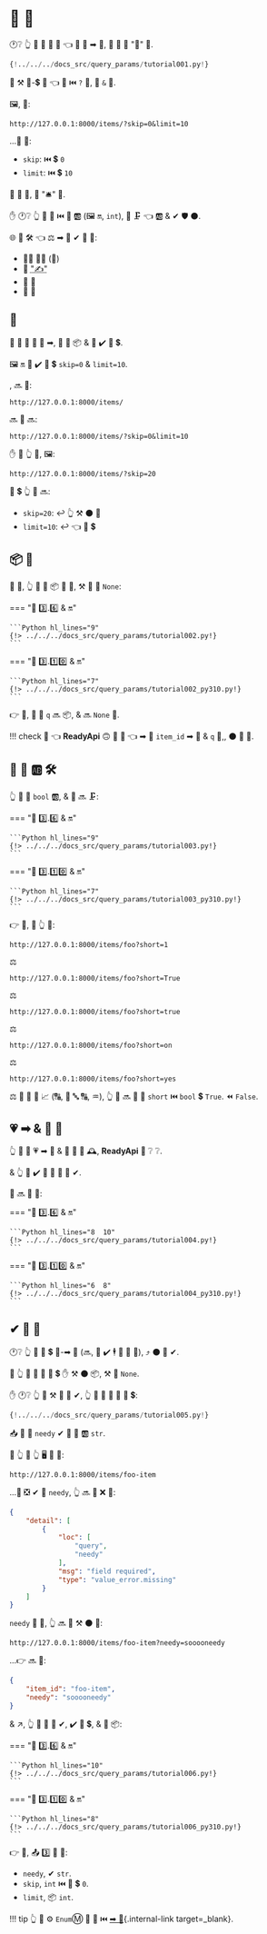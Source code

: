 # 🔢 🔢

🕐❔ 👆 📣 🎏 🔢 🔢 👈 🚫 🍕 ➡ 🔢, 👫 🔁 🔬 "🔢" 🔢.

```Python hl_lines="9"
{!../../../docs_src/query_params/tutorial001.py!}
```

🔢 ⚒ 🔑-💲 👫 👈 🚶 ⏮️ `?` 📛, 🎏 `&` 🦹.

🖼, 📛:

```
http://127.0.0.1:8000/items/?skip=0&limit=10
```

...🔢 🔢:

* `skip`: ⏮️ 💲 `0`
* `limit`: ⏮️ 💲 `10`

👫 🍕 📛, 👫 "🛎" 🎻.

✋️ 🕐❔ 👆 📣 👫 ⏮️ 🐍 🆎 (🖼 🔛, `int`), 👫 🗜 👈 🆎 &amp; ✔ 🛡 ⚫️.

🌐 🎏 🛠️ 👈 ⚖ ➡ 🔢 ✔ 🔢 🔢:

* 👨‍🎨 🐕‍🦺 (🎲)
* 💽 <abbr title="converting the string that comes from an HTTP request into Python data">"✍"</abbr>
* 💽 🔬
* 🏧 🧾

## 🔢

🔢 🔢 🚫 🔧 🍕 ➡, 👫 💪 📦 &amp; 💪 ✔️ 🔢 💲.

🖼 🔛 👫 ✔️ 🔢 💲 `skip=0` &amp; `limit=10`.

, 🔜 📛:

```
http://127.0.0.1:8000/items/
```

🔜 🎏 🔜:

```
http://127.0.0.1:8000/items/?skip=0&limit=10
```

✋️ 🚥 👆 🚶, 🖼:

```
http://127.0.0.1:8000/items/?skip=20
```

🔢 💲 👆 🔢 🔜:

* `skip=20`: ↩️ 👆 ⚒ ⚫️ 📛
* `limit=10`: ↩️ 👈 🔢 💲

## 📦 🔢

🎏 🌌, 👆 💪 📣 📦 🔢 🔢, ⚒ 👫 🔢 `None`:

=== "🐍 3️⃣.6️⃣ &amp; 🔛"

    ```Python hl_lines="9"
    {!> ../../../docs_src/query_params/tutorial002.py!}
    ```

=== "🐍 3️⃣.1️⃣0️⃣ &amp; 🔛"

    ```Python hl_lines="7"
    {!> ../../../docs_src/query_params/tutorial002_py310.py!}
    ```

👉 💼, 🔢 🔢 `q` 🔜 📦, &amp; 🔜 `None` 🔢.

!!! check
    👀 👈 **ReadyApi** 🙃 🥃 👀 👈 ➡ 🔢 `item_id` ➡ 🔢 &amp; `q` 🚫,, ⚫️ 🔢 🔢.

## 🔢 🔢 🆎 🛠️

👆 💪 📣 `bool` 🆎, &amp; 👫 🔜 🗜:

=== "🐍 3️⃣.6️⃣ &amp; 🔛"

    ```Python hl_lines="9"
    {!> ../../../docs_src/query_params/tutorial003.py!}
    ```

=== "🐍 3️⃣.1️⃣0️⃣ &amp; 🔛"

    ```Python hl_lines="7"
    {!> ../../../docs_src/query_params/tutorial003_py310.py!}
    ```

👉 💼, 🚥 👆 🚶:

```
http://127.0.0.1:8000/items/foo?short=1
```

⚖️

```
http://127.0.0.1:8000/items/foo?short=True
```

⚖️

```
http://127.0.0.1:8000/items/foo?short=true
```

⚖️

```
http://127.0.0.1:8000/items/foo?short=on
```

⚖️

```
http://127.0.0.1:8000/items/foo?short=yes
```

⚖️ 🙆 🎏 💼 📈 (🔠, 🥇 🔤 🔠, ♒️), 👆 🔢 🔜 👀 🔢 `short` ⏮️ `bool` 💲 `True`. ⏪ `False`.


## 💗 ➡ &amp; 🔢 🔢

👆 💪 📣 💗 ➡ 🔢 &amp; 🔢 🔢 🎏 🕰, **ReadyApi** 💭 ❔ ❔.

&amp; 👆 🚫 ✔️ 📣 👫 🙆 🎯 ✔.

👫 🔜 🔬 📛:

=== "🐍 3️⃣.6️⃣ &amp; 🔛"

    ```Python hl_lines="8  10"
    {!> ../../../docs_src/query_params/tutorial004.py!}
    ```

=== "🐍 3️⃣.1️⃣0️⃣ &amp; 🔛"

    ```Python hl_lines="6  8"
    {!> ../../../docs_src/query_params/tutorial004_py310.py!}
    ```

## ✔ 🔢 🔢

🕐❔ 👆 📣 🔢 💲 🚫-➡ 🔢 (🔜, 👥 ✔️ 🕴 👀 🔢 🔢), ⤴️ ⚫️ 🚫 ✔.

🚥 👆 🚫 💚 🚮 🎯 💲 ✋️ ⚒ ⚫️ 📦, ⚒ 🔢 `None`.

✋️ 🕐❔ 👆 💚 ⚒ 🔢 🔢 ✔, 👆 💪 🚫 📣 🙆 🔢 💲:

```Python hl_lines="6-7"
{!../../../docs_src/query_params/tutorial005.py!}
```

📥 🔢 🔢 `needy` ✔ 🔢 🔢 🆎 `str`.

🚥 👆 📂 👆 🖥 📛 💖:

```
http://127.0.0.1:8000/items/foo-item
```

...🍵 ❎ ✔ 🔢 `needy`, 👆 🔜 👀 ❌ 💖:

```JSON
{
    "detail": [
        {
            "loc": [
                "query",
                "needy"
            ],
            "msg": "field required",
            "type": "value_error.missing"
        }
    ]
}
```

`needy` 🚚 🔢, 👆 🔜 💪 ⚒ ⚫️ 📛:

```
http://127.0.0.1:8000/items/foo-item?needy=sooooneedy
```

...👉 🔜 👷:

```JSON
{
    "item_id": "foo-item",
    "needy": "sooooneedy"
}
```

&amp; ↗️, 👆 💪 🔬 🔢 ✔, ✔️ 🔢 💲, &amp; 🍕 📦:

=== "🐍 3️⃣.6️⃣ &amp; 🔛"

    ```Python hl_lines="10"
    {!> ../../../docs_src/query_params/tutorial006.py!}
    ```

=== "🐍 3️⃣.1️⃣0️⃣ &amp; 🔛"

    ```Python hl_lines="8"
    {!> ../../../docs_src/query_params/tutorial006_py310.py!}
    ```

👉 💼, 📤 3️⃣ 🔢 🔢:

* `needy`, ✔ `str`.
* `skip`, `int` ⏮️ 🔢 💲 `0`.
* `limit`, 📦 `int`.

!!! tip
    👆 💪 ⚙️ `Enum`Ⓜ 🎏 🌌 ⏮️ [➡ 🔢](path-params.md#predefined-values){.internal-link target=_blank}.
